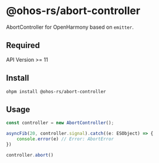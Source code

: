 # @ohos-rs/abort-controller

AbortController for OpenHarmony based on `emitter`.

## Required

API Version >= 11

## Install

```shell
ohpm install @ohos-rs/abort-controller
```

## Usage

```ts
const controller = new AbortController();

asyncFib(20, controller.signal).catch((e: ESObject) => {
    console.error(e) // Error: AbortError
})

controller.abort()
```